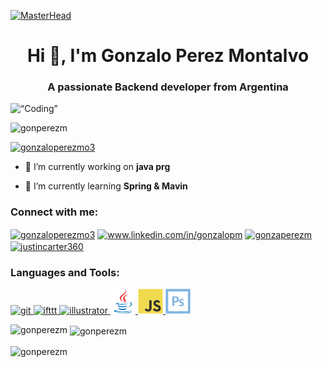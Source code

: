 [![MasterHead](https://raw.githubusercontent.com/iammert/TileProgressView/main/art/animatedart.gif)]()

<h1 align="center">Hi 👋, I'm Gonzalo Perez Montalvo</h1>
<h3 align="center">A passionate Backend developer from Argentina</h3>
<img align=“right” alt=“Coding” width=“400” src=“https://cdn.dribbble.com/users/1162077/screenshots/3848914/programmer.gif”>

<p align="left"> <img src="https://komarev.com/ghpvc/?username=gonperezm&label=Profile%20views&color=0e75b6&style=flat" alt="gonperezm" /> </p>

<p align="left"> <a href="https://twitter.com/gonzaloperezmo3" target="blank"><img src="https://img.shields.io/twitter/follow/gonzaloperezmo3?logo=twitter&style=for-the-badge" alt="gonzaloperezmo3" /></a> </p>

- 🔭 I’m currently working on **java prg**

- 🌱 I’m currently learning **Spring & Mavin**

<h3 align="left">Connect with me:</h3>
<p align="left">
<a href="https://twitter.com/gonzaloperezmo3" target="blank"><img align="center" src="https://raw.githubusercontent.com/rahuldkjain/github-profile-readme-generator/master/src/images/icons/Social/twitter.svg" alt="gonzaloperezmo3" height="30" width="40" /></a>
<a href="https://linkedin.com/in/www.linkedin.com/in/gonzalopm" target="blank"><img align="center" src="https://raw.githubusercontent.com/rahuldkjain/github-profile-readme-generator/master/src/images/icons/Social/linked-in-alt.svg" alt="www.linkedin.com/in/gonzalopm" height="30" width="40" /></a>
<a href="https://instagram.com/gonzaperezm" target="blank"><img align="center" src="https://raw.githubusercontent.com/rahuldkjain/github-profile-readme-generator/master/src/images/icons/Social/instagram.svg" alt="gonzaperezm" height="30" width="40" /></a>
<a href="https://www.youtube.com/c/justincarter360" target="blank"><img align="center" src="https://raw.githubusercontent.com/rahuldkjain/github-profile-readme-generator/master/src/images/icons/Social/youtube.svg" alt="justincarter360" height="30" width="40" /></a>
</p>

<h3 align="left">Languages and Tools:</h3>
<p align="left"> <a href="https://git-scm.com/" target="_blank" rel="noreferrer"> <img src="https://www.vectorlogo.zone/logos/git-scm/git-scm-icon.svg" alt="git" width="40" height="40"/> </a> <a href="https://ifttt.com/" target="_blank" rel="noreferrer"> <img src="https://www.vectorlogo.zone/logos/ifttt/ifttt-ar21.svg" alt="ifttt" width="40" height="40"/> </a> <a href="https://www.adobe.com/in/products/illustrator.html" target="_blank" rel="noreferrer"> <img src="https://www.vectorlogo.zone/logos/adobe_illustrator/adobe_illustrator-icon.svg" alt="illustrator" width="40" height="40"/> </a> <a href="https://www.java.com" target="_blank" rel="noreferrer"> <img src="https://raw.githubusercontent.com/devicons/devicon/master/icons/java/java-original.svg" alt="java" width="40" height="40"/> </a> <a href="https://developer.mozilla.org/en-US/docs/Web/JavaScript" target="_blank" rel="noreferrer"> <img src="https://raw.githubusercontent.com/devicons/devicon/master/icons/javascript/javascript-original.svg" alt="javascript" width="40" height="40"/> </a> <a href="https://www.photoshop.com/en" target="_blank" rel="noreferrer"> <img src="https://raw.githubusercontent.com/devicons/devicon/master/icons/photoshop/photoshop-line.svg" alt="photoshop" width="40" height="40"/> </a> </p>

<p><img align="left" src="https://github-readme-stats.vercel.app/api/top-langs?username=gonperezm&show_icons=true&locale=en&layout=compact" alt="gonperezm" /></p>

<p>&nbsp;<img align="center" src="https://github-readme-stats.vercel.app/api?username=gonperezm&show_icons=true&locale=en" alt="gonperezm" /></p>

<p><img align="center" src="https://github-readme-streak-stats.herokuapp.com/?user=gonperezm&" alt="gonperezm" /></p>
